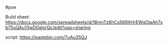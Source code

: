 #poe

Build sheet:
https://docs.google.com/spreadsheets/d/18mnTz6hCs569XHrEWgOlaAh7xb75uQAu13wD0aIxrQc/edit?usp=sharing

script:
https://pastebin.com/7uAu35QJ